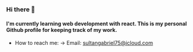 ### Hi there 👋

#### I'm currently learning web development with react. This is my personal Github profile for keeping track of my work. 

- How to reach me:
        -> Email: sultangabriel75@icloud.com
        
        

<!--
**SultanGabriel/sultangabriel** is a ✨ _special_ ✨ repository because its `README.md` (this file) appears on your GitHub profile.

Here are some ideas to get you started:

- 🔭 I’m currently working on ...
- 🌱 I’m currently learning ...
- 👯 I’m looking to collaborate on ...
- 🤔 I’m looking for help with ...
- 💬 Ask me about ...
- 📫 How to reach me: ...
- 😄 Pronouns: ...
- ⚡ Fun fact: ...
-->

